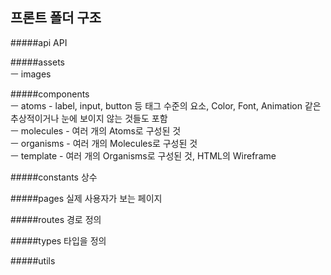 ## 프론트 폴더 구조

#####api
API 

#####assets  
ㅡ images    

#####components   
ㅡ atoms - label, input, button 등 태그 수준의 요소, Color, Font, Animation 같은 추상적이거나 눈에 보이지 않는 것들도 포함    
ㅡ molecules - 여러 개의 Atoms로 구성된 것   
ㅡ organisms - 여러 개의 Molecules로 구성된 것     
ㅡ template - 여러 개의 Organisms로 구성된 것, HTML의 Wireframe  

#####constants
상수 

#####pages
실제 사용자가 보는 페이지

#####routes
경로 정의

#####types
타입을 정의

#####utils
